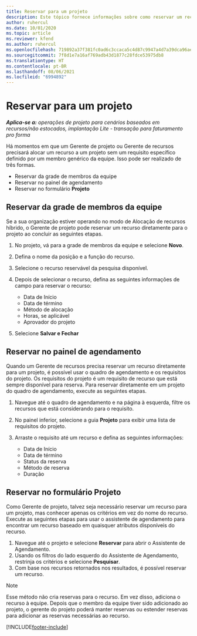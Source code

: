 ```yaml
---
title: Reservar para um projeto
description: Este tópico fornece informações sobre como reservar um recurso em um projeto.
author: ruhercul
ms.date: 10/01/2020
ms.topic: article
ms.reviewer: kfend
ms.author: ruhercul
ms.openlocfilehash: 719892a37f381fc0ad6c3ccaca5c4d87c9947a4d7a39dca96aef464d04a71af0
ms.sourcegitcommit: 7f8d1e7a16af769adb43d1877c28fdce53975db8
ms.translationtype: HT
ms.contentlocale: pt-BR
ms.lasthandoff: 08/06/2021
ms.locfileid: "6994892"
---
```

# <a name="book-to-a-project"></a>Reservar para um projeto

_**Aplica-se a:** operações de projeto para cenários baseados em recursos/não estocados, implantação Lite - transação para faturamento pro forma_

Há momentos em que um Gerente de projeto ou Gerente de recursos precisará alocar um recurso a um projeto sem um requisito específico definido por um membro genérico da equipe. Isso pode ser realizado de três formas.

- Reservar da grade de membros da equipe
- Reservar no painel de agendamento
- Reservar no formulário **Projeto**

## <a name="book-from-the-team-member-grid"></a>Reservar da grade de membros da equipe

Se a sua organização estiver operando no modo de Alocação de recursos híbrido, o Gerente de projeto pode reservar um recurso diretamente para o projeto ao concluir as seguintes etapas.

1. No projeto, vá para a grade de membros da equipe e selecione **Novo**.
2. Defina o nome da posição e a função do recurso.
3. Selecione o recurso reservável da pesquisa disponível.
4. Depois de selecionar o recurso, defina as seguintes informações de campo para reservar o recurso:

    - Data de Início
    - Data de término
    - Método de alocação
    - Horas, se aplicável
    - Aprovador do projeto

6. Selecione **Salvar e Fechar**

## <a name="book-from-the-schedule-board"></a>Reservar no painel de agendamento

Quando um Gerente de recursos precisa reservar um recurso diretamente para um projeto, é possível usar o quadro de agendamento e os requisitos do projeto. Os requisitos do projeto é um requisito de recurso que está sempre disponível para reserva. Para reservar diretamente em um projeto do quadro de agendamento, execute as seguintes etapas.

1. Navegue até o quadro de agendamento e na página à esquerda, filtre os recursos que está considerando para o requisito.
2. No painel inferior, selecione a guia **Projeto** para exibir uma lista de requisitos do projeto.
3. Arraste o requisito até um recurso e defina as seguintes informações:

    - Data de Início
    - Data de término
    - Status da reserva
    - Método de reserva
    - Duração

## <a name="book-from-the-project-form"></a>Reservar no formulário Projeto

Como Gerente de projeto, talvez seja necessário reservar um recurso para um projeto, mas conhecer apenas os critérios em vez do nome do recurso. Execute as seguintes etapas para usar o assistente de agendamento para encontrar um recurso baseado em quaisquer atributos disponíveis do recurso. 

1. Navegue até o projeto e selecione **Reservar** para abrir o Assistente de Agendamento.
2. Usando os filtros do lado esquerdo do Assistente de Agendamento, restrinja os critérios e selecione **Pesquisar**.
3. Com base nos recursos retornados nos resultados, é possível reservar um recurso.

> [!NOTE]
> Esse método não cria reservas para o recurso. Em vez disso, adiciona o recurso à equipe. Depois que o membro da equipe tiver sido adicionado ao projeto, o gerente do projeto poderá manter reservas ou estender reservas para adicionar as reservas necessárias ao recurso.


[!INCLUDE[footer-include](../includes/footer-banner.md)]
